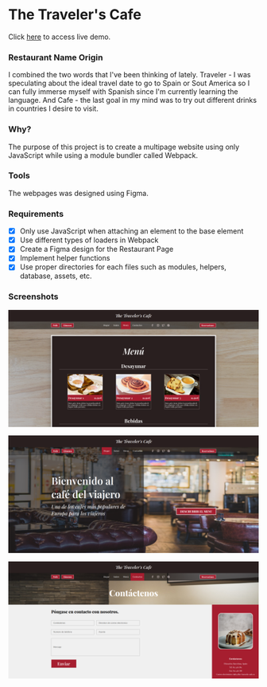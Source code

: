 # The Traveler's Cafe
Click [here](https://bvrbryn445.github.io/restaurant-page/) to access live demo.

### Restaurant Name Origin
I combined the two words that I've been thinking of lately. Traveler - I was speculating about the ideal travel date to go to Spain or Sout America so I can fully immerse myself with Spanish since I'm currently learning the language. And Cafe - the last goal in my mind was to try out different drinks in countries I desire to visit.

### Why?
The purpose of this project is to create a multipage website using only JavaScript while using a module bundler called Webpack. 

### Tools
The webpages was designed using Figma.

### Requirements
- [X] Only use JavaScript when attaching an element to the base element
- [X] Use different types of loaders in Webpack
- [X] Create a Figma design for the Restaurant Page
- [X] Implement helper functions
- [X] Use proper directories for each files such as modules, helpers, database, assets, etc.

### Screenshots
![restaurant-page__ss.png](/src/assets/screenshots/restaurant-page__ss.png)

![restaurant-page__ss2.png](/src/assets/screenshots/restaurant-page__ss2.png)

![restaurant-page__ss3.png](/src/assets/screenshots/restaurant-page__ss3.png)
